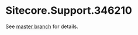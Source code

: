 # Sitecore.Support.346210

See [master branch](https://github.com/sitecoresupport/Sitecore.Support.346210) for details.